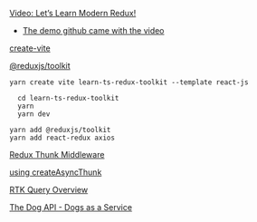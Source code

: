 [Video: Let’s Learn Modern Redux!](https://youtu.be/9zySeP5vH9c)

- [The demo github came with the video](https://github.com/learnwithjason/lets-learn-redux-toolkit)

[create-vite](https://github.com/vitejs/vite/tree/main/packages/create-vite)

[@reduxjs/toolkit](https://redux-toolkit.js.org/tutorials/quick-start)

```
yarn create vite learn-ts-redux-toolkit --template react-js
```

```
  cd learn-ts-redux-toolkit
  yarn
  yarn dev
```

```
yarn add @reduxjs/toolkit
yarn add react-redux axios
```

[Redux Thunk Middleware](https://redux.js.org/usage/writing-logic-thunks#redux-thunk-middleware)

[using createAsyncThunk](https://redux.js.org/usage/writing-logic-thunks#using-createasyncthunk)

[RTK Query Overview](https://redux.js.org/usage/writing-logic-thunks#using-createasyncthunk)

[The Dog API - Dogs as a Service](https://www.thedogapi.com/)
